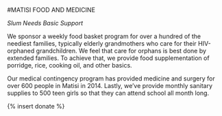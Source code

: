 #MATISI FOOD AND MEDICINE

*Slum Needs Basic Support*

We sponsor a weekly food basket program for over a hundred of the neediest families, typically elderly grandmothers who care for their HIV-orphaned grandchildren. We feel that care for orphans is best done by extended families. To achieve that, we provide food supplementation of porridge, rice, cooking oil, and other basics.

Our medical contingency program has provided medicine and surgery for over 600 people in Matisi in 2014. Lastly, we’ve provide monthly sanitary supplies to 500 teen girls so that they can attend school all month long.

{% insert donate %}
